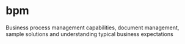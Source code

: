# bpm
Business process management capabilities, document management, sample solutions and understanding typical business expectations
